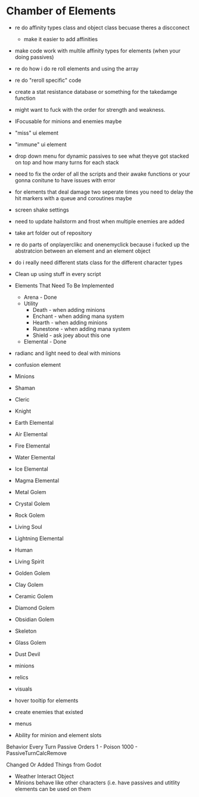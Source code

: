 # Chamber of Elements

- re do affinity types class and object class becuase theres a discconect
  - make it easier to add affinities
- make code work with multile affinity types for elements (when your doing passives)
- re do how i do re roll elements and using the array
- re do "reroll specific" code
- create a stat resistance database or something for the takedamge function
- might want to fuck with the order for strength and weakness.
- IFocusable for minions and enemies maybe
- "miss" ui element
- "immune" ui element
- drop down menu for dynamic passives to see what theyve got stacked on top and how many turns for each stack
- need to fix the order of all the scripts and their awake functions or your gonna conitune to have issues with error
- for elements that deal damage two seperate times you need to delay the hit markers with a queue and coroutines maybe
- screen shake settings
- need to update hailstorm and frost when multiple enemies are added


- take art folder out of repository
- re do parts of onplayerclikc and onenemyclick because i fucked up the abstratcion between an element and an element object
- do i really need different stats class for the different character types

- Clean up using stuff in every script

- Elements That Need To Be Implemented
  - Arena - Done
  - Utility
    - Death - when adding minions
	- Enchant - when adding mana system
	- Hearth - when adding minions
	- Runestone - when adding mana system
	- Shield - ask joey about this one
  - Elemental - Done
  
- radianc and light need to deal with minions
	
- confusion element

- Minions
 - Shaman
 - Cleric
 - Knight
 - Earth Elemental
 - Air Elemental
 - Fire Elemental
 - Water Elemental
 - Ice Elemental
 - Magma Elemental
 - Metal Golem
 - Crystal Golem
 - Rock Golem
 - Living Soul
 - Lightning Elemental
 - Human
 - Living Spirit
 - Golden Golem
 - Clay Golem
 - Ceramic Golem
 - Diamond Golem
 - Obsidian Golem
 - Skeleton
 - Glass Golem
 - Dust Devil


- minions
- relics
- visuals
- hover tooltip for elements
- create enemies that existed
- menus

- Ability for minion and element slots

Behavior Every Turn Passive Orders
1 - Poison
1000 - PassiveTurnCalcRemove

Changed Or Added Things from Godot
- Weather Interact Object
- Minions behave like other characters (i.e. have passives and utitlity elements can be used on them
